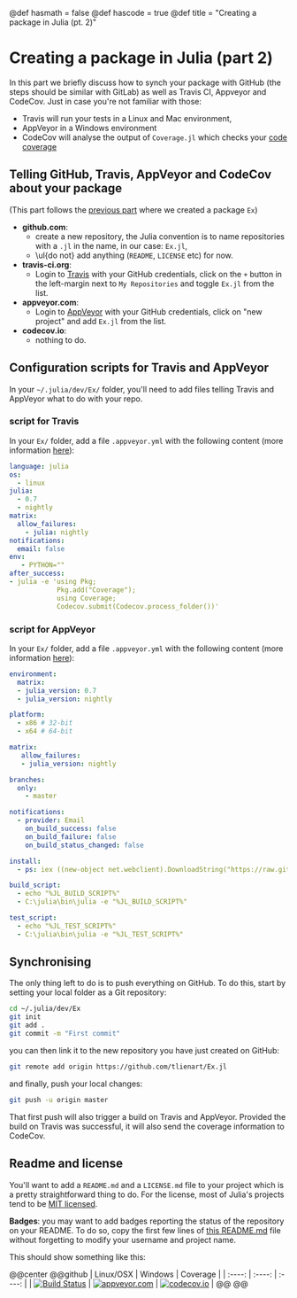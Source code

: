 @def hasmath = false
@def hascode = true
@def title = "Creating a package in Julia (pt. 2)"

# Creating a package in Julia (part 2)

In this part we briefly discuss how to synch your package with GitHub (the steps should be similar with GitLab) as well as Travis CI, Appveyor and CodeCov.
Just in case you're not familiar with those:

* Travis will run your tests in a Linux and Mac environment,
* AppVeyor in a Windows environment
* CodeCov will analyse the output of `Coverage.jl` which checks your [code coverage]()

## Telling GitHub, Travis, AppVeyor and CodeCov about your package

(This part follows the [previous part](/pub/julia/dev-pkg.html) where we created a package `Ex`)

* **github.com**:
  * create a new repository, the Julia convention is to name repositories with a `.jl` in the name, in our case: `Ex.jl`,
  * \ul{do not} add anything (`README`, `LICENSE` etc) for now.
* **travis-ci.org**:
  * Login to [Travis](https://travis-ci.org) with your GitHub credentials, click on the `+` button in the left-margin next to `My Repositories` and toggle `Ex.jl` from the list.
* **appveyor.com**:
  * Login to [AppVeyor](https://ci.appveyor.com/) with your GitHub credentials, click on "new project" and add `Ex.jl` from the list.
* **codecov.io**:
  * nothing to do.

## Configuration scripts for Travis and AppVeyor

In your `~/.julia/dev/Ex/` folder, you'll need to add files telling Travis and AppVeyor what to do with your repo.

### script for Travis

In your `Ex/` folder, add a file `.appveyor.yml` with the following content (more information [here](https://docs.travis-ci.com/user/languages/julia/)):

```yml
language: julia
os:
  - linux
julia:
  - 0.7
  - nightly
matrix:
  allow_failures:
    - julia: nightly
notifications:
  email: false
env:
   - PYTHON=""
after_success:
- julia -e 'using Pkg;
            Pkg.add("Coverage");
            using Coverage;
            Codecov.submit(Codecov.process_folder())'
```

### script for AppVeyor

In your `Ex/` folder, add a file `.appveyor.yml` with the following content (more information [here](https://github.com/JuliaCI/Appveyor.jl)):

```yml
environment:
  matrix:
  - julia_version: 0.7
  - julia_version: nightly

platform:
  - x86 # 32-bit
  - x64 # 64-bit

matrix:
   allow_failures:
   - julia_version: nightly

branches:
  only:
    - master

notifications:
  - provider: Email
    on_build_success: false
    on_build_failure: false
    on_build_status_changed: false

install:
  - ps: iex ((new-object net.webclient).DownloadString("https://raw.githubusercontent.com/JuliaCI/Appveyor.jl/version-1/bin/install.ps1"))

build_script:
  - echo "%JL_BUILD_SCRIPT%"
  - C:\julia\bin\julia -e "%JL_BUILD_SCRIPT%"

test_script:
  - echo "%JL_TEST_SCRIPT%"
  - C:\julia\bin\julia -e "%JL_TEST_SCRIPT%"
```

## Synchronising

The only thing left to do is to push everything on GitHub.
To do this, start by setting your local folder as a Git repository:

```bash
cd ~/.julia/dev/Ex
git init
git add .
git commit -m "First commit"
```

you can then link it to the new repository you have just created on GitHub:

```bash
git remote add origin https://github.com/tlienart/Ex.jl
```

and finally, push your local changes:

```bash
git push -u origin master
```

That first push will also trigger a build on Travis and AppVeyor.
Provided the build on Travis was successful, it will also send the coverage information to CodeCov.

## Readme and license

You'll want to add a `README.md` and a `LICENSE.md` file to your project which is a pretty straightforward thing to do.
For the license, most of Julia's projects tend to be [MIT licensed](https://choosealicense.com/licenses/mit/).

**Badges**: you may want to add badges reporting the status of the repository on your README.
To do so, copy the first few lines of [this README.md](https://raw.githubusercontent.com/tlienart/Ex.jl/master/README.md) file without forgetting to modify your username and project name.

This should show something like this:

@@center
@@github
| Linux/OSX | Windows | Coverage |
| :----: | :----: | :----: |
| [![Build Status](https://travis-ci.org/tlienart/PackageExample.jl.svg?branch=master)](https://travis-ci.org/tlienart/PackageExample.jl) | [![appveyor.com](https://ci.appveyor.com/api/projects/status/bm91o5a9jirvanjj?svg=true)](https://ci.appveyor.com/project/tlienart/ex-jl) | [![codecov.io](https://codecov.io/github/tlienart/PackageExample.jl/coverage.svg?branch=master)](https://codecov.io/github/tlienart/PackageExample.jl?branch=master) |
@@ @@
